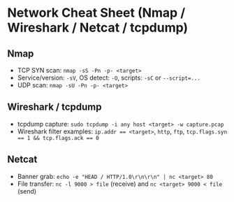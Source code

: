 # Network Cheat Sheet (Nmap / Wireshark / Netcat / tcpdump)

## Nmap
- TCP SYN scan: `nmap -sS -Pn -p- <target>`
- Service/version: `-sV`, OS detect: `-O`, scripts: `-sC` or `--script=...`
- UDP scan: `nmap -sU -Pn -p- <target>`

## Wireshark / tcpdump
- tcpdump capture: `sudo tcpdump -i any host <target> -w capture.pcap`
- Wireshark filter examples: `ip.addr == <target>`, `http`, `ftp`, `tcp.flags.syn == 1 && tcp.flags.ack == 0`

## Netcat
- Banner grab: `echo -e "HEAD / HTTP/1.0\r\n\r\n" | nc <target> 80`
- File transfer: `nc -l 9000 > file` (receive) and `nc <target> 9000 < file` (send)
